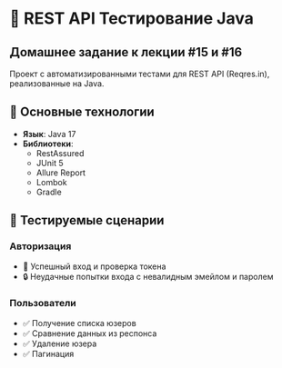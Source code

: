 # 🚀 REST API Тестирование Java
## Домашнее задание к лекции #15 и #16

Проект с автоматизированными тестами для REST API (Reqres.in), реализованные на Java.

## 📌 Основные технологии

- **Язык**: Java 17
- **Библиотеки**:
  - RestAssured 
  - JUnit 5 
  - Allure Report 
  - Lombok
  - Gradle

## 🧪 Тестируемые сценарии

### Авторизация
- 🔑 Успешный вход и проверка токена
- 🔒 Неудачные попытки входа с невалидным эмейлом и паролем
  
### Пользователи
- ✅ Получение списка юзеров
- ✅ Сравнение данных из респонса
- ✅ Удаление юзера
- ✅ Пагинация
